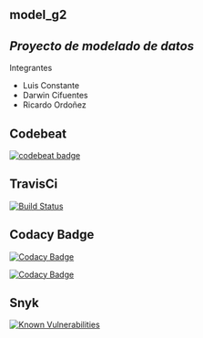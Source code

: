 ## model_g2

## _Proyecto de modelado de datos_

Integrantes
- Luis Constante
- Darwin Cifuentes
- Ricardo Ordoñez

## Codebeat
[![codebeat badge](https://codebeat.co/badges/722b274f-fee4-4646-850b-0f32b429bfc4)](https://codebeat.co/projects/github-com-erordonez-model_g2-master)

## TravisCi
[![Build Status](https://travis-ci.org/erordonez/model_g2.svg?branch=master)](https://travis-ci.org/erordonez/model_g2)

## Codacy Badge

[![Codacy Badge](https://api.codacy.com/project/badge/Grade/e9a89ed920e74bf585f30e435af769c6)](https://www.codacy.com/app/eroaricker/model_g2?utm_source=github.com&amp;utm_medium=referral&amp;utm_content=erordonez/model_g2&amp;utm_campaign=Badge_Grade)

[![Codacy Badge](https://api.codacy.com/project/badge/Coverage/aeff89f47acb40fb80eea98598c95fe7)](https://www.codacy.com/app/eroaricker/model_g2?utm_source=github.com&amp;utm_medium=referral&amp;utm_content=erordonez/model_g2&amp;utm_campaign=Badge_Coverage)

## Snyk
[![Known Vulnerabilities](https://snyk.io/test/github/erordonez/model_g2/badge.svg?targetFile=requirements.txt)](https://snyk.io/test/github/erordonez/model_g2?targetFile=requirements.txt)